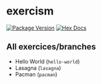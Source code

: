 # exercism

[![Package Version](https://img.shields.io/hexpm/v/exercism)](https://hex.pm/packages/exercism)
[![Hex Docs](https://img.shields.io/badge/hex-docs-ffaff3)](https://hexdocs.pm/exercism/)

## All exercices/branches

- Hello World (`hello-world`)
- Lasagna (`lasagna`)
- Pacman (`pacman`)
